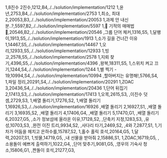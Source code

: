 1,8진수 2진수,1212,B4,./../solution/implementation/1212
1,윤년,2753,B4,./../solution/implementation/2753
1,최소, 최대 2,20053,B3,./../solution/implementation/20053
1,과제 안 내신 분..?,5597,B2,./../solution/implementation/5597
1,🐜 기적의 매매법 🐜,20546,B2,./../solution/implementation/20546
,그룹 단어 체커,1316,S5,
1,달팽이,1913,S5,./../solution/implementation/1913
1,소가 길을 건너간 이유 1,14467,S5,./../solution/implementation/14467
1,오리,12933,S5,./../solution/implementation/12933
1,빙고,2578,S5,./../solution/implementation/2578
1,지뢰 찾기,4396,S5,./../solution/implementation/4396
,왕복,18311,S5,
1,스위치 켜고 끄기,1244,S4,./../solution/implementation/1244
1,별 찍기 - 19,10994,S4,./../solution/implementation/10994
,할아버지는 유명해!,5766,S4,
1,파일 정리,20291,S4,./../solution/implementation/20291
1,ZOAC 3,20436,S4,./../solution/implementation/20436
1,단어 뒤집기 2,17413,S3,./../solution/implementation/17413
1,오목,2615,S3,
,이진수 덧셈,2729,S3,
1,배열 돌리기,17276,S2,
1,배열 돌리기 1,16926,S3,./../solution/implementation/16926
,배열 돌리기 2,16927,S1,
,배열 돌리기 3,16935,S2,
,배열 돌리기 4,17406,G4,
,배열 돌리기 5,17470,G1,
,배열 돌리기 6,20327,G5,
,소가 정보섬에 올라온 이유,17128,S2,
,단축키 지정,1283,S3,
,유성,10703,S3,
,완전 이진 트리,9934,S2,
,사다리 타기,2469,S2,
,4와 7,2877,S1,
1,기차가 어둠을 헤치고 은하수를,15787,S2,
1,홀수 홀릭 호석,20164,G5,
1,달력,20207,S1,
1,빗물,14719,G5,
,내 선물을 받아줘 2,15886,S1,
1,ZOAC,16719,G5,
,소용돌이 예쁘게 출력하기,1022,G4,
,단어 맞추기,9081,G5,
,영우의 기숙사 청소,15806,G1,
,짠돌이 호석,21277,G3,
